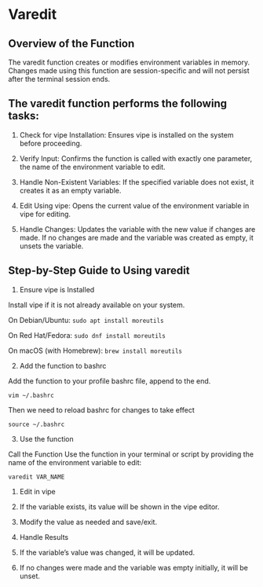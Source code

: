 # Varedit

## Overview of the Function

The varedit function creates or modifies environment variables in memory. 
Changes made using this function are session-specific and will not persist after the terminal session ends.

## The varedit function performs the following tasks:

1. Check for vipe Installation: Ensures vipe is installed on the system before proceeding.

2. Verify Input: Confirms the function is called with exactly one parameter, the name of the environment variable to edit.

3. Handle Non-Existent Variables: If the specified variable does not exist, it creates it as an empty variable.

4. Edit Using vipe: Opens the current value of the environment variable in vipe for editing.

5. Handle Changes: Updates the variable with the new value if changes are made. If no changes are made and the variable was created as empty, it unsets the variable.

## Step-by-Step Guide to Using varedit
1. Ensure vipe is Installed

Install vipe if it is not already available on your system.

On Debian/Ubuntu: `sudo apt install moreutils`

On Red Hat/Fedora: `sudo dnf install moreutils`

On macOS (with Homebrew): `brew install moreutils`

2. Add the function to bashrc

Add the function to your profile bashrc file, append to the end.

`vim ~/.bashrc`

Then we need to reload bashrc for changes to take effect

`source ~/.bashrc`

3. Use the function

Call the Function Use the function in your terminal or script by providing the name of the environment variable to edit:

`varedit VAR_NAME`

1. Edit in vipe

2. If the variable exists, its value will be shown in the vipe editor.

3. Modify the value as needed and save/exit.

4. Handle Results

5. If the variable’s value was changed, it will be updated.

6. If no changes were made and the variable was empty initially, it will be unset.
